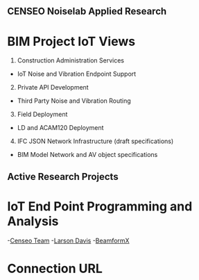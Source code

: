 ## CENSEO Noiselab Applied Research
# BIM Project IoT Views
1. Construction Administration Services
- IoT Noise and Vibration Endpoint Support
2. Private API Development 
- Third Party Noise and Vibration Routing
3. Field Deployment
- LD and ACAM120 Deployment 
4. IFC JSON Network Infrastructure (draft specifications)
- BIM Model Network and AV object specifications

## Active Research Projects
# IoT End Point Programming and Analysis
-[Censeo Team](https://www.censeo.design)
-[Larson Davis](http://www.larsondavis.com/Products/NoiseMonitoringSystems)
-[BeamformX](https://www.optinav.com/beamformx-aeroacoustic-detector)

# Connection URL
